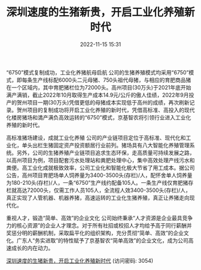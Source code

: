 ﻿---
title: 深圳速度的生猪新贵，开启工业化养殖新时代
date: 2022-11-15 15:31
tags:
- 京基智农
updated: 1970-01-01 08:00:00
---

“6750”模式复制成功，工业化养猪航母启航
公司的生猪养殖模式均采用“6750”模式，即每条生产线标配6000头二元母猪、750头祖代母猪，与相应的育肥商品猪在一个区域内，其中育肥猪栏位为72000头。高州项目(30万头)于2021年底开始满产满销，截止2022年10月取得生产成本14.9元/公斤的傲人佳绩，2022年9月投产的贺州项目一期(30万头)凭借更低的母猪成本实现低于高州的成绩，再次刷新记录。贺州项目的复制成功将开启工业化养殖的新时代，凭借高标准、高投入的现代化楼房猪场和満产满负高效运转的“6750”模式，京基智农将引领行业进入工业化养殖的新时代。
<!-- more -->
高标准猪场建设，成就工业化养殖
公司的产业链项目定位于高标准、现代化和工业化，单头出栏生猪固定资产投资额居行业前列。猪场具有八大智能化养殖管理系统。另外，公司的生猪养殖产业链项目追求生态环保，走高质量可持续发展之路，以高州项目为例，项目配套污水处理站和粪肥处理中心，集中高效处理产线污水和粪便。高工业化成就极致效率，公司工业化和智能化极大节省了用工成本。据公司公告，高州项目育肥场单人饲养量为3400-3500头(存栏)/人，配怀舍单人饲养量为180-210头(存栏)/人，一条“6750”生产线约配备105人。一条生产线仅育肥猪存栏就高达72000头，仅需工作人员105人，全流程人效3400-3500头(存栏)/人，真正实现了人管机器、机器养猪，高速运转的工业化生猪养殖，真正让养猪走向现代化。

重视人才，锻造“简单、高效”的企业文化
公司始终秉承“人才资源是企业最具竞争力的核心资源”的企业人才理念。对于所有社招或校招人才均给予高于同行薪酬并奖惩分明的薪酬机制，采取扁平化的组织架构，充分贯彻“简单、高效”的企业文化。广东人“务实进取”的特性赋予了京基智农“简单高效”的企业文化，成为公司高速成长的内在动力。

[深圳速度的生猪新贵，开启工业化养殖新时代](https://url12.ctfile.com/f/3948612-723796695-eeba94?p=3054)
(访问密码: 3054)




